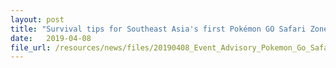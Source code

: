 ```yaml
---
layout: post
title: "Survival tips for Southeast Asia's first Pokémon GO Safari Zone at Sentosa"
date:   2019-04-08
file_url: /resources/news/files/20190408_Event_Advisory_Pokemon_Go_Safari_Zone_Survival_Tips.pdf
---
```

